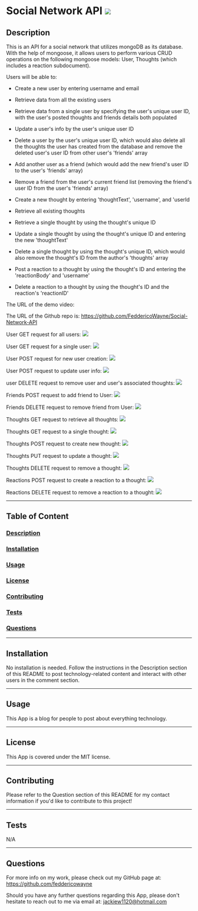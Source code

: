 # Social Network API <img src="https://img.shields.io/badge/license-MIT-yellow?style=plastic">

  ## <a id="Description">Description</a> 

  This is an API for a social network that utilizes mongoDB as its database. With the help of mongoose, it allows users to perform various CRUD operations on the following mongoose models: User, Thoughts (which includes a reaction subdocument).

  Users will be able to:

   * Create a new user by entering username and email
   * Retrieve data from all the existing users
   * Retrieve data from a single user by specifying the user's unique user ID, with the user's posted thoughts and friends details both populated
   * Update a user's info by the user's unique user ID
   * Delete a user by the user's unique user ID, which would also delete all the thoughts the user has created from the database and remove the deleted user's user ID from other user's 'friends' array

   * Add another user as a friend (which would add the new friend's user ID to the user's 'friends' array)
   * Remove a friend from the user's current friend list (removing the friend's user ID from the user's 'friends' array)

   * Create a new thought by entering 'thoughtText', 'username', and 'userId
   * Retrieve all existing thoughts
   * Retrieve a single thought by using the thought's unique ID
   * Update a single thought by using the thought's unique ID and entering the new 'thoughtText'
   * Delete a single thought by using the thought's unique ID, which would also remove the thought's ID from the author's 'thoughts' array
   * Post a reaction to a thought by using the thought's ID and entering the 'reactionBody' and 'username'
   * Delete a reaction to a thought by using the thought's ID and the reaction's 'reactionID'

  
  The URL of the demo video: 

  The URL of the Github repo is: https://github.com/FeddericoWayne/Social-Network-API

  
  User GET request for all users:
  <img src="./assets/images/login-screenshot.png">

  User GET request for a single user:
  <img src="./assets/images/Dashboard-screenshot.png">

  User POST request for new user creation:
  <img src="./assets/images/Homepage-screenshot.png">

  User POST request to update user info:
  <img src="./assets/images/newpost-screenshot.png">

  user DELETE request to remove user and user's associated thoughts:
  <img src="./assets/images/Comment-screenshot.png">

  Friends POST request to add friend to User:
  <img src="./assets/images/edit-comment-screenshot.png">

  Friends DELETE request to remove friend from User:
  <img src="./assets/images/edit-comment-screenshot.png">

  Thoughts GET request to retrieve all thoughts:
  <img src="./assets/images/edit-comment-screenshot.png">

  Thoughts GET request to a single thought:
  <img src="./assets/images/edit-comment-screenshot.png">

  Thoughts POST request to create new thought:
  <img src="./assets/images/edit-comment-screenshot.png">

  Thoughts PUT request to update a thought:
  <img src="./assets/images/edit-comment-screenshot.png">

  Thoughts DELETE request to remove a thought:
  <img src="./assets/images/edit-comment-screenshot.png">

  Reactions POST request to create a reaction to a thought:
  <img src="./assets/images/edit-comment-screenshot.png">

  Reactions DELETE request to remove a reaction to a thought:
  <img src="./assets/images/edit-comment-screenshot.png">

***

  ## Table of Content

  ### [Description](#Description)
  ### [Installation](#Installation)
  ### [Usage](#Usage)
  ### [License](#License)
  ### [Contributing](#Contributing)
  ### [Tests](#Tests)
  ### [Questions](#Questions)

***

  ## <a id="Installation">Installation</a>

  No installation is needed. Follow the instructions in the Description section of this README to post technology-related content and interact with other users in the comment section.

***

  ## <a id="Usage">Usage</a>

  This App is a blog for people to post about everything technology.

***

  ## <a id="License">License</a>
  
  This App is covered under the MIT license.

  
***

  ## <a id="Contributing">Contributing</a>

  Please refer to the Question section of this README for my contact information if you'd like to contribute to this project!

***

  ## <a id="Tests">Tests</a>

  N/A
  

***

  ## <a id="Questions">Questions</a>

  For more info on my work, please check out my GitHub page at: https://github.com/feddericowayne
  
  Should you have any further questions regarding this App, please don't hesitate to reach out to me via email at: <a href="mailto:jackiew1120@hotmail.com">jackiew1120@hotmail.com</a>

  

